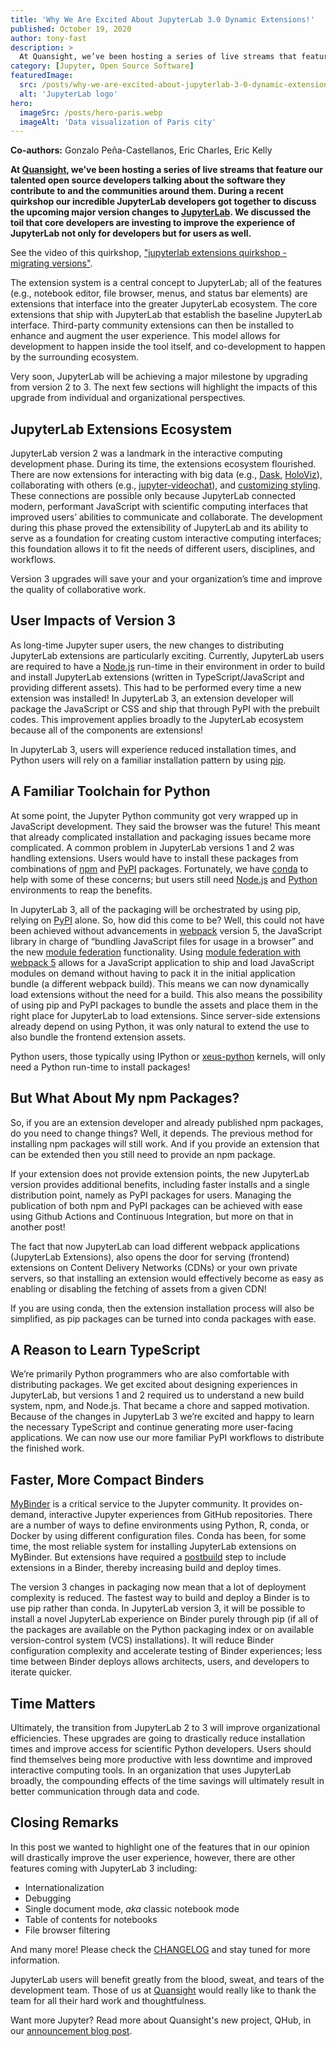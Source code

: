 ```yaml
---
title: 'Why We Are Excited About JupyterLab 3.0 Dynamic Extensions!'
published: October 19, 2020
author: tony-fast
description: >
  At Quansight, we’ve been hosting a series of live streams that feature our talented open source developers talking about the software they contribute to and the communities around them. During a recent quirkshop our incredible JupyterLab developers got together to discuss the upcoming major version changes to JupyterLab. We discussed the toil that core developers are investing to improve the experience of JupyterLab not only for developers but for users as well.
category: [Jupyter, Open Source Software]
featuredImage:
  src: /posts/why-we-are-excited-about-jupyterlab-3-0-dynamic-extensions/lab_logo_tng.png
  alt: 'JupyterLab logo'
hero:
  imageSrc: /posts/hero-paris.webp
  imageAlt: 'Data visualization of Paris city'
---
```


**Co-authors:** Gonzalo Peña-Castellanos, Eric Charles, Eric Kelly

**At [Quansight][quansight site], we’ve been hosting a series of live streams
that feature our talented open source developers talking about the software they
contribute to and the communities around them. During a recent quirkshop our
incredible JupyterLab developers got together to discuss the upcoming major
version changes to [JupyterLab][jupyterlab docs]. We discussed the toil that
core developers are investing to improve the experience of JupyterLab not only
for developers but for users as well.**

See the video of this quirkshop, ["jupyterlab extensions quirkshop - migrating versions"][quirkshop video].

The extension system is a central concept to JupyterLab; all of the features
(e.g., notebook editor, file browser, menus, and status bar elements) are
extensions that interface into the greater JupyterLab ecosystem. The core
extensions that ship with JupyterLab that establish the baseline JupyterLab
interface. Third-party community extensions can then be installed to enhance and
augment the user experience. This model allows for development to happen inside
the tool itself, and co-development to happen by the surrounding ecosystem.

Very soon, JupyterLab will be achieving a major milestone by upgrading from
version 2 to 3. The next few sections will highlight the impacts of this upgrade
from individual and organizational perspectives.

## JupyterLab Extensions Ecosystem

JupyterLab version 2 was a landmark in the interactive computing development phase. During its time, the extensions ecosystem flourished. There are now extensions for interacting with big data (e.g., [Dask][dask], [HoloViz][holoviz]), collaborating with others (e.g., [jupyter-videochat][jupyterlab videochat]), and [customizing styling][customizing styling]. These connections are possible only because JupyterLab connected modern, performant JavaScript with scientific computing interfaces that improved users’ abilities to communicate and collaborate. The development during this phase proved the extensibility of JupyterLab and its ability to serve as a foundation for creating custom interactive computing interfaces; this foundation allows it to fit the needs of different users, disciplines, and workflows.

Version 3 upgrades will save your and your organization’s time and improve the quality of collaborative work.

## User Impacts of Version 3

As long-time Jupyter super users, the new changes to distributing JupyterLab extensions are particularly exciting. Currently, JupyterLab users are required to have a [Node.js][nodejs] run-time in their environment in order to build and install JupyterLab extensions (written in TypeScript/JavaScript and providing different assets). This had to be performed every time a new extension was installed! In JupyterLab 3, an extension developer will package the JavaScript or CSS and ship that through PyPI with the prebuilt codes. This improvement applies broadly to the JupyterLab ecosystem because all of the components are extensions!

In JupyterLab 3, users will experience reduced installation times, and Python users will rely on a familiar installation pattern by using [pip][pip].

## A Familiar Toolchain for Python

At some point, the Jupyter Python community got very wrapped up in JavaScript development. They said the browser was the future! This meant that already complicated installation and packaging issues became more complicated. A common problem in JupyterLab versions 1 and 2 was handling extensions. Users would have to install these packages from combinations of [npm][npm] and [PyPI][pypi] packages. Fortunately, we have [conda][conda] to help with some of these concerns; but users still need [Node.js][nodejs] and [Python][python] environments to reap the benefits.

In JupyterLab 3, all of the packaging will be orchestrated by using pip, relying on [PyPI][pypi] alone. So, how did this come to be? Well, this could not have been achieved without advancements in [webpack][webpack] version 5, the JavaScript library in charge of “bundling JavaScript files for usage in a browser” and the new [module federation][module federation] functionality. Using [module federation with webpack 5][module federation webpack 5] allows for a JavaScript application to ship and load JavaScript modules on demand without having to pack it in the initial application bundle (a different webpack build). This means we can now dynamically load extensions without the need for a build. This also means the possibility of using pip and PyPI packages to bundle the assets and place them in the right place for JupyterLab to load extensions. Since server-side extensions already depend on using Python, it was only natural to extend the use to also bundle the frontend extension assets.

Python users, those typically using IPython or [xeus-python][xeus] kernels, will only need a Python run-time to install packages!

## But What About My npm Packages?

So, if you are an extension developer and already published npm packages, do you need to change things? Well, it depends. The previous method for installing npm packages will still work. And if you provide an extension that can be extended then you still need to provide an npm package.

If your extension does not provide extension points, the new JupyterLab version provides additional benefits, including faster installs and a single distribution point, namely as PyPI packages for users. Managing the publication of both npm and PyPI packages can be achieved with ease using Github Actions and Continuous Integration, but more on that in another post!

The fact that now JupyterLab can load different webpack applications (JupyterLab Extensions), also opens the door for serving (frontend) extensions on Content Delivery Networks (CDNs) or your own private servers, so that installing an extension would effectively become as easy as enabling or disabling the fetching of assets from a given CDN!

If you are using conda, then the extension installation process will also be simplified, as pip packages can be turned into conda packages with ease.

## A Reason to Learn TypeScript

We’re primarily Python programmers who are also comfortable with distributing packages. We get excited about designing experiences in JupyterLab, but versions 1 and 2 required us to understand a new build system, npm, and Node.js. That became a chore and sapped motivation. Because of the changes in JupyterLab 3 we’re excited and happy to learn the necessary TypeScript and continue generating more user-facing applications. We can now use our more familiar PyPI workflows to distribute the finished work.

## Faster, More Compact Binders

[MyBinder][mybinder] is a critical service to the Jupyter community. It provides on-demand, interactive Jupyter experiences from GitHub repositories. There are a number of ways to define environments using Python, R, conda, or Docker by using different configuration files. Conda has been, for some time, the most reliable system for installing JupyterLab extensions on MyBinder. But extensions have required a [postbuild][postbuild] step to include extensions in a Binder, thereby increasing build and deploy times.

The version 3 changes in packaging now mean that a lot of deployment complexity is reduced. The fastest way to build and deploy a Binder is to use pip rather than conda. In JupyterLab version 3, it will be possible to install a novel JupyterLab experience on Binder purely through pip (if all of the packages are available on the Python packaging index or on available version-control system (VCS) installations). It will reduce Binder configuration complexity and accelerate testing of Binder experiences; less time between Binder deploys allows architects, users, and developers to iterate quicker.

## Time Matters

Ultimately, the transition from JupyterLab 2 to 3 will improve organizational efficiencies. These upgrades are going to drastically reduce installation times and improve access for scientific Python developers. Users should find themselves being more productive with less downtime and improved interactive computing tools. In an organization that uses JupyterLab broadly, the compounding effects of the time savings will ultimately result in better communication through data and code.

## Closing Remarks

In this post we wanted to highlight one of the features that in our opinion will drastically improve the user experience, however, there are other features coming with JupyterLab 3 including:

- Internationalization
- Debugging
- Single document mode, _aka_ classic notebook mode
- Table of contents for notebooks
- File browser filtering

And many more! Please check the [CHANGELOG][changelog] and stay tuned for more information.

JupyterLab users will benefit greatly from the blood, sweat, and tears of the development team. Those of us at [Quansight][quansight site] would really like to thank the team for all their hard work and thoughtfulness.

Want more Jupyter? Read more about Quansight's new project, QHub, in our [announcement blog post][qhub post].

[jupyterlab docs]: https://jupyterlab.readthedocs.io/
[quansight site]: https://quansight.com
[quirkshop video]: https://youtu.be/k8yKcPPO0Gs
[dask]: https://docs.dask.org/
[holoviz]: https://holoviz.org/
[jupyterlab videochat]: https://github.com/yuvipanda/jupyter-videochat
[customizing styling]: https://github.com/mauhai/awesome-jupyterlab#themes
[pip]: https://pip.pypa.io/
[npm]: https://www.npmjs.com/
[pypi]: https://pypi.org/
[conda]: https://docs.conda.io/en/latest/
[nodejs]: https://nodejs.org/
[python]: https://www.python.org/
[webpack]: https://webpack.js.org/
[module federation]: https://webpack.js.org/concepts/module-federation/
[module federation webpack 5]: https://dev.to/brandonvilla21/micro-frontends-module-federation-with-webpack-5-426
[xeus]: https://xeus-python.readthedocs.io/
[mybinder]: https://mybinder.org/
[postbuild]: https://www.npmjs.com/package/postbuild
[changelog]: https://jupyterlab.readthedocs.io/en/latest/getting_started/changelog.html#v3-0
[qhub post]: https://www.quansight.com/post/announcing-qhub
